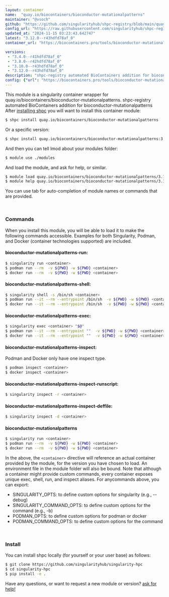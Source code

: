 ```yaml
---
layout: container
name:  "quay.io/biocontainers/bioconductor-mutationalpatterns"
maintainer: "@vsoch"
github: "https://github.com/singularityhub/shpc-registry/blob/main/quay.io/biocontainers/bioconductor-mutationalpatterns/container.yaml"
config_url: "https://raw.githubusercontent.com/singularityhub/shpc-registry/main/quay.io/biocontainers/bioconductor-mutationalpatterns/container.yaml"
updated_at: "2024-11-15 03:23:43.642747"
latest: "3.12.0--r43hdfd78af_0"
container_url: "https://biocontainers.pro/tools/bioconductor-mutationalpatterns"

versions:
 - "3.4.0--r41hdfd78af_0"
 - "3.8.0--r42hdfd78af_0"
 - "3.10.0--r43hdfd78af_0"
 - "3.12.0--r43hdfd78af_0"
description: "shpc-registry automated BioContainers addition for bioconductor-mutationalpatterns"
config: {"url": "https://biocontainers.pro/tools/bioconductor-mutationalpatterns", "maintainer": "@vsoch", "description": "shpc-registry automated BioContainers addition for bioconductor-mutationalpatterns", "latest": {"3.12.0--r43hdfd78af_0": "sha256:17d133c1f8c560a592ebc21aef5192c83a1d1e3a7d970d249607f9eea05ef04d"}, "tags": {"3.4.0--r41hdfd78af_0": "sha256:2687c568d406af5be76e3032482c90c40ff70ec1a21f54802e8ab0a30a1eda83", "3.8.0--r42hdfd78af_0": "sha256:4a69e7c715d0dc4339241b3634c59c5623be35257a48967d54bd5263a6266ab1", "3.10.0--r43hdfd78af_0": "sha256:3a4fea8780c05c6ea11f2a9ddd8dc75dea582d6d901e86517cdcc5a2032b9bf7", "3.12.0--r43hdfd78af_0": "sha256:17d133c1f8c560a592ebc21aef5192c83a1d1e3a7d970d249607f9eea05ef04d"}, "docker": "quay.io/biocontainers/bioconductor-mutationalpatterns"}
---
```


This module is a singularity container wrapper for quay.io/biocontainers/bioconductor-mutationalpatterns.
shpc-registry automated BioContainers addition for bioconductor-mutationalpatterns
After [installing shpc](#install) you will want to install this container module:


```bash
$ shpc install quay.io/biocontainers/bioconductor-mutationalpatterns
```

Or a specific version:

```bash
$ shpc install quay.io/biocontainers/bioconductor-mutationalpatterns:3.12.0--r43hdfd78af_0
```

And then you can tell lmod about your modules folder:

```bash
$ module use ./modules
```

And load the module, and ask for help, or similar.

```bash
$ module load quay.io/biocontainers/bioconductor-mutationalpatterns/3.12.0--r43hdfd78af_0
$ module help quay.io/biocontainers/bioconductor-mutationalpatterns/3.12.0--r43hdfd78af_0
```

You can use tab for auto-completion of module names or commands that are provided.

<br>

### Commands

When you install this module, you will be able to load it to make the following commands accessible.
Examples for both Singularity, Podman, and Docker (container technologies supported) are included.

#### bioconductor-mutationalpatterns-run:

```bash
$ singularity run <container>
$ podman run --rm  -v ${PWD} -w ${PWD} <container>
$ docker run --rm  -v ${PWD} -w ${PWD} <container>
```

#### bioconductor-mutationalpatterns-shell:

```bash
$ singularity shell -s /bin/sh <container>
$ podman run --it --rm --entrypoint /bin/sh  -v ${PWD} -w ${PWD} <container>
$ docker run --it --rm --entrypoint /bin/sh  -v ${PWD} -w ${PWD} <container>
```

#### bioconductor-mutationalpatterns-exec:

```bash
$ singularity exec <container> "$@"
$ podman run --it --rm --entrypoint ""  -v ${PWD} -w ${PWD} <container> "$@"
$ docker run --it --rm --entrypoint ""  -v ${PWD} -w ${PWD} <container> "$@"
```

#### bioconductor-mutationalpatterns-inspect:

Podman and Docker only have one inspect type.

```bash
$ podman inspect <container>
$ docker inspect <container>
```

#### bioconductor-mutationalpatterns-inspect-runscript:

```bash
$ singularity inspect -r <container>
```

#### bioconductor-mutationalpatterns-inspect-deffile:

```bash
$ singularity inspect -d <container>
```



#### bioconductor-mutationalpatterns

```bash
$ singularity run <container>
$ podman run --rm  -v ${PWD} -w ${PWD} <container>
$ docker run --rm  -v ${PWD} -w ${PWD} <container>
```


In the above, the `<container>` directive will reference an actual container provided
by the module, for the version you have chosen to load. An environment file in the
module folder will also be bound. Note that although a container
might provide custom commands, every container exposes unique exec, shell, run, and
inspect aliases. For anycommands above, you can export:

 - SINGULARITY_OPTS: to define custom options for singularity (e.g., --debug)
 - SINGULARITY_COMMAND_OPTS: to define custom options for the command (e.g., -b)
 - PODMAN_OPTS: to define custom options for podman or docker
 - PODMAN_COMMAND_OPTS: to define custom options for the command

<br>

### Install

You can install shpc locally (for yourself or your user base) as follows:

```bash
$ git clone https://github.com/singularityhub/singularity-hpc
$ cd singularity-hpc
$ pip install -e .
```

Have any questions, or want to request a new module or version? [ask for help!](https://github.com/singularityhub/singularity-hpc/issues)